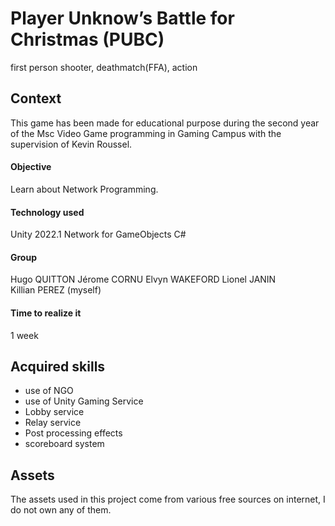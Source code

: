 # Player Unknow’s Battle for Christmas (PUBC)
first person shooter, deathmatch(FFA), action
 
## Context
This game has been made for educational purpose during the second year of the Msc Video Game programming in Gaming Campus with the supervision of Kevin Roussel.  

#### Objective
Learn about Network Programming.  

#### Technology used
Unity 2022.1
Network for GameObjects
C#

#### Group
Hugo QUITTON
Jérome CORNU
Elvyn WAKEFORD
Lionel JANIN  
Killian PEREZ (myself)

#### Time to realize it
1 week

## Acquired skills
- use of NGO
- use of Unity Gaming Service
- Lobby service
- Relay service
- Post processing effects
- scoreboard system

## Assets
The assets used in this project come from various free sources on internet, I do not own any of them.
